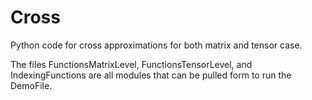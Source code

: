 # Cross
Python code for cross approximations for both matrix and tensor case.

The files FunctionsMatrixLevel, FunctionsTensorLevel, and IndexingFunctions are all modules that can be pulled form to run the DemoFile.



